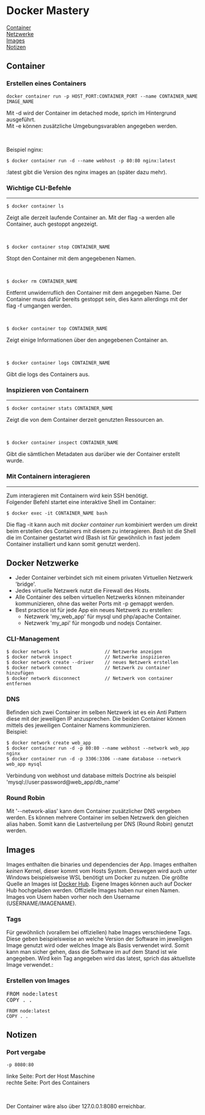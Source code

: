 # Docker Mastery

[Container](#container)<br>
[Netzwerke](#docker-netzwerke)<br>
[Images](#images)<br>
[Notizen](#notizen)

## Container

### Erstellen eines Containers

```console
docker container run -p HOST_PORT:CONTAINER_PORT --name CONTAINER_NAME IMAGE_NAME 
```

Mit -d wird der Container im detached mode, sprich im Hintergrund ausgeführt.<br>
Mit -e können zusätzliche Umgebungsvarablen angegeben werden.<br>

<br>

Beispiel nginx:

```console
$ docker container run -d --name webhost -p 80:80 nginx:latest
```

:latest gibt die Version des nginx images an (später dazu mehr).

### Wichtige CLI-Befehle

-------

```console
$ docker container ls 
```
Zeigt alle derzeit laufende Container an. Mit der flag -a werden alle Container, auch gestoppt angezeigt.

<br>

```console
$ docker container stop CONTAINER_NAME
```

Stopt den Container mit dem angegebenen Namen.

<br>

```console
$ docker rm CONTAINER_NAME
```

Entfernt unwiderruflich den Container mit dem angegeben Name. Der Container muss dafür bereits gestoppt sein, dies kann allerdings mit der flag -f umgangen werden.

<br>

```console
$ docker container top CONTAINER_NAME
```

Zeigt einige Informationen über den angegebenen Container an.

<br>

```console
$ docker container logs CONTAINER_NAME
```

Gibt die logs des Containers aus.

### Inspizieren von Containern

--------

```console
$ docker container stats CONTAINER_NAME
```

Zeigt die von dem Container derzeit genutzten Ressourcen an.

<br>


```console
$ docker container inspect CONTAINER_NAME
```

Gibt die sämtlichen Metadaten aus darüber wie der Container erstellt wurde.

### Mit Containern interagieren

--------

Zum interagieren mit Containern wird kein SSH benötigt. <br>
Folgender Befehl startet eine interaktive Shell im Container:

```console
$ docker exec -it CONTAINER_NAME bash
```

Die flag -it kann auch mit *docker container run* kombiniert werden um direkt beim erstellen des Containers mit diesem zu interagieren. *Bash* ist die Shell die im Container gestartet wird (Bash ist für gewöhnlich in fast jedem Container installiert und kann somit genutzt werden).

## Docker Netzwerke

- Jeder Container verbindet sich mit einem privaten Virtuellen Netzwerk 'bridge'.
- Jedes virtuelle Netzwerk nutzt die Firewall des Hosts.
- Alle Container des selben virtuellen Netzwerks können miteinander kommunizieren, ohne das weiter Ports mit -p gemappt werden.
- Best practice ist für jede App ein neues Netzwerk zu erstellen:
    - Netzwerk 'my_web_app' für mysql und php/apache Container.
    - Netzwerk 'my_api' für mongodb und nodejs Container.

### CLI-Management

```console
$ docker network ls                 // Netzwerke anzeigen
$ docker netwrok inspect            // Netzwerke inspizieren
$ docker network create --driver    // neues Netzwerk erstellen
$ docker network connect            // Netzwerk zu container hinzufügen
$ docker network disconnect         // Netzwerk von container entfernen
```

### DNS

Befinden sich zwei Container im selben Netzwerk ist es ein Anti Pattern diese mit der jeweiligen IP anzusprechen.
Die beiden Container können mittels des jeweiligen Container Namens kommunizieren.
<br>
Beispiel:

```console
$ docker network create web_app
$ docker container run -d -p 80:80 --name webhost --network web_app nginx
$ docker container run -d -p 3306:3306 --name database --network web_app mysql
```

Verbindung von webhost und database mittels Doctrine als beispiel 'mysql://user:password@web_app/db_name'

### Round Robin

Mit '--network-alias' kann dem Container zusätzlicher DNS vergeben werden. Es können mehrere Container im selben Netzwerk den gleichen alias haben. Somit kann die Lastverteilung per DNS (Round Robin) genutzt werden.

## Images

Images enthalten die binaries und dependencies der App. Images enthalten *keinen* Kernel, dieser kommt vom Hosts System. Deswegen wird auch unter Windows beispielsweise WSL benötigt um Docker zu nutzen.
Die größte Quelle an Images ist [Docker Hub](hub.docker.com). Eigene Images können auch auf Docker Hub hochgeladen werden. Offizielle Images haben nur einen Namen. Images von Usern haben vorher noch den Username (USERNAME/IMAGENAME).

### Tags

Für gewöhnlich (vorallem bei offiziellen) habe Images verschiedene Tags. Diese geben beispielsweise an welche Version der Software im jeweiligen Image genutzt wird oder welches Image als Basis verwendet wird.
Somit kann man sicher gehen, dass die Software im auf dem Stand ist wie angegeben. Wird kein Tag angegeben wird das latest, sprich das aktuellste Image verwendet.:

### Erstellen von Images

<pre>
FROM node:latest
COPY . .
</pre>

```docker
FROM node:latest
COPY . .
```

## Notizen

### Port vergabe

```console
-p 8080:80
```

linke Seite: Port der Host Maschine <br>
rechte Seite: Port des Containers <br>

<br>

Der Container wäre also über 127.0.0.1:8080 erreichbar.
